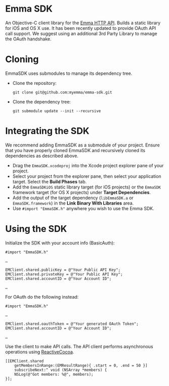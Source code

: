 # Emma SDK

An Objective-C client library for the [Emma HTTP API](http://api.myemma.com/). Builds a static library for iOS and OS X use. It has been recently updated to provide OAuth API call support. We suggest using an additional 3rd Party Library to manage the OAuth handshake.

# Cloning

EmmaSDK uses submodules to manage its dependency tree.

- Clone the repository:

    `git clone git@github.com:myemma/emma-sdk.git`
   
- Clone the dependency tree:

    `git submodule update --init --recursive`

# Integrating the SDK

We recommend adding EmmaSDK as a submodule of your project. Ensure that you have properly cloned EmmaSDK and recursively cloned its dependencies as described above. 

- Drag the `EmmaSDK.xcodeproj` into the Xcode project explorer pane of your project. 
- Select your project from the explorer pane, then select your application target. Select the **Build Phases** tab.
- Add the `EmmaSDKiOS` static library target (for iOS projects) or the `EmmaSDK` framework target (for OS X projects) under **Target Dependencies**.
- Add the output of the target dependency (`libEmmaSDK.a` or `EmmaSDK.framework`) in the **Link Binary With Libraries** area.
- Use `#import "EmmaSDK.h"` anywhere you wish to use the Emma SDK.

# Using the SDK

Initialize the SDK with your account info (BasicAuth):

    #import "EmmaSDK.h"
   
    …
    
    EMClient.shared.publicKey = @"Your Public API Key";
    EMClient.shared.privateKey = @"Your Public API Key";
    EMClient.shared.accountID = @"Your Account ID";
    
    …

For OAuth do the following instead:

    #import "EmmaSDK.h"
   
    …
    
    EMClient.shared.oauthToken = @"Your generated OAuth Token";
    EMClient.shared.accountID = @"Your Account ID";
    
    …

Use the client to make API calls. The API client performs asynchronous operations using [ReactiveCocoa](http://github.com/ReactiveCocoa/ReactiveCocoa).

    [[EMClient.shared 
        getMembersInRange:(EMResultRange){ .start = 0, .end = 50 }] 
        subscribeNext:^ void (NSArray *members) {
        NSLog(@"Got members: %@", members);
    }];
